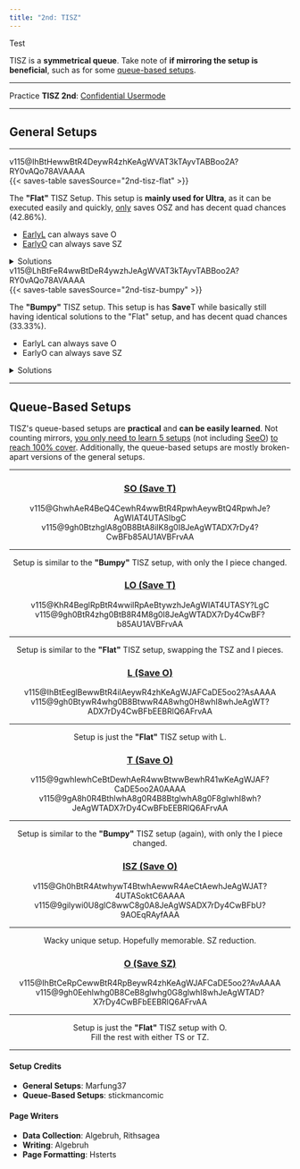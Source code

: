 ```yaml
---
title: "2nd: TISZ"
---
```

<head>
<meta
    name="description"
    content="TISZ 2nd's Standard and Queue-Based Setups"
  />
</head>
Test

TISZ is a **symmetrical queue**. Take note of **if mirroring the setup is beneficial**, such as for some <a href="#queue-based-setups">queue-based setups</a>.
<hr class="small">

Practice **TISZ 2nd**: [Confidential Usermode](https://himitsuconfidential.github.io/downstack-practice/usermode.html/=[TISZ]p4,*p7)
___
## General Setups
<hr class="small">
<div class="second-setup-body">
	<div class="second-setup-display">
		<div class="setup-image">
			<figfumen>v115@IhBtHewwBtR4DeywR4zhKeAgWVAT3kTAyvTABBoo2A?RY0vAQo78AVAAAA</figfumen>
		</div>
		{{< saves-table savesSource="2nd-tisz-flat" >}}
		<div class="setup-writeup">
			<p>The <strong>"Flat"</strong> TISZ Setup. This setup is <strong>mainly used for Ultra</strong>, as it can be executed easily and quickly, <u>only</u> saves <span class="mino">OSZ</span> and has decent quad chances <span title="2160/5040">(42.86%).</span>
				<ul>
					<li>
						<a href="#l-o">Early<span class="mino">L</span></a> can always save <span class="mino">O</span>
					</li>
					<li>
						<a href="#o-sz">Early<span class="mino">O</span></a> can always save <span class="mino">SZ</span>
					</li>
				</ul>
			</p>
		</div>
	</div>
	<details>
		<summary>Solutions</summary>
		<div>
			<h4>Minimals</h4>
			<div>
				<figfumen>v115@9gh0BtywR4whg0B8BtwwR4glwhg0E8ilwhI8whJeAg?WTADX7rDy4CwBFb0KBW1ZOBFrvAA </figfumen>
				<figfumen>v115@9gh0Btywhlwhg0B8BtwwRpglwhg0E8RpglwhI8whJe?AgWTADX7rDy4CwBFbkRBQlwHBFrvAA</figfumen>
				<hr class="small">
				<h4>Extras</h4>
				<figfumen>v115@9gh0Btzhhlg0B8BtywR4g0E8wwR4glI8glJeAgWsAl?EvXEhoo2AmXyTASILdD2488AwWM2ABlClEFMVABBoo2AS+H?OB2ngHB</figfumen>
				<figfumen>v115@9gh0BtzhR4g0B8Btywhlg0E8wwR4glI8glJeAgWsAl?EvXEhoo2AmXyTASILdD2488AwWM2ABlClEFMVABBoo2AS+H?OB2ngHB </figfumen>
				<figfumen>v115@9gh0ywR4hlwhg0B8wwR4Rpglwhg0E8RpglwhI8whJe?AgWoAlEvXEhoo2AmXyTASomgEB3M2ABlClEFMVABBoo2AY4?3UB1ngHB</figfumen>
			</div>
		</div>
	</details>
</div>
<div class="second-setup-body">
	<div class="second-setup-display">
		<div class="setup-image">
			<figfumen>v115@LhBtFeR4wwBtDeR4ywzhJeAgWVAT3kTAyvTABBoo2A?RY0vAQo78AVAAAA</figfumen>
		</div>
		{{< saves-table savesSource="2nd-tisz-bumpy" >}}
		<div class="setup-writeup">
			<p>The <strong>"Bumpy"</strong> TISZ setup. This setup is has <strong>Save</strong><span class="mino">T</span> while basically still having identical solutions to the "Flat" setup, and has decent quad chances <span title="1680/5040">(33.33%).</span>
				<ul>
					<li>
						Early<span class="mino">L</span> can always save <span class="mino">O</span>
					</li>
					<li>
						Early<span class="mino">O</span> can always save <span class="mino">SZ</span>
					</li>
				</ul>
			</p>
		</div>
	</div>
	<details>
		<summary>Solutions</summary>
		<div>
			<h4>Minimals</h4>
			<div>
				<figfumen>v115@9gwhh0R4Btywwhg0R4B8Btwwglwhg0E8ilwhI8JeAg?WTADX7rDy4CwBFbMOBWl+UBFrvAA </figfumen>
				<figfumen>v115@9gwhh0R4ywhlwhg0R4B8wwRpglwhg0E8RpglwhI8Je?AgWTADX7rDy4CwBFbkRBQlwHBFrvAA </figfumen>
			</div>
			<hr class="small">
			<h4>Extras</h4>
			<div>
				<figfumen>v115@9gwhh0R4Btilwhg0R4B8BtRpwhg0E8glRpwhI8JeAg?WsAlEvXEhoo2AmXyTASILdD2488AQeM2ABlClEFMVABBoo2?ASEYHB3ngHB</figfumen>
				<figfumen>v115@9gilR4i0RpglAtR4B8zhBtE8g0RpAtI8JeAgWrAlEv?XEhoo2AmXyTASILdD2488AQeM2ABlClEFMVABBoo2AZlf9A?FrvAA </figfumen>
				<figfumen>v115@9gilR4zhg0glAtR4B8ywg0BtE8wwh0AtI8JeAgWsAl?EvXEhoo2AmXyTASILdD2488AwWM2ABlClEFMVABBoo2AyCI?OB4ngHB</figfumen>
			</div>
		</div>
	</details>
</div>
<hr>

## Queue-Based Setups
TISZ's queue-based setups are **practical** and **can be easily learned**. Not counting mirrors, <u>you only need to learn 5 setups</u> (not including <a href="#o-sz">See<span class="mino">O</span></a>) <u>to reach 100% cover</u>. Additionally, the queue-based setups are mostly broken-apart versions of the general setups.
<hr class="small">
<center>
	<div class="second-standard-queuebased-body">
		<section id="so-t">
			<a href="#so-t">
				<h3><span class="mino">SO</span> (Save <span class="mino">T</span>)</h3>
			</a>
			<div class="second-standard-queuebased">
				<figfumen>v115@GhwhAeR4BeQ4CewhR4wwBtR4RpwhAeywBtQ4RpwhJe?AgWIAT4UTASIbgC</figfumen>
				<figfumen>v115@9gh0BtzhglA8g0B8BtA8ilK8g0I8JeAgWTADX7rDy4?CwBFb85AU1AVBFrvAA </figfumen>
				<hr class="small">
				<p>
					Setup is similar to the <strong>"Bumpy"</strong> TISZ setup, with only the I piece changed.
				</p>
			</div>
		</section>
		<section id="lo-t">
			<a href="#lo-t">
				<h3><span class="mino">LO</span> (Save <span class="mino">T</span>)</h3>
			</a>
			<div class="second-standard-queuebased">
				<figfumen>v115@KhR4BeglRpBtR4wwilRpAeBtywzhJeAgWIAT4UTASY?LgC</figfumen>
				<figfumen>v115@9gh0BtR4zhg0BtB8R4M8g0I8JeAgWTADX7rDy4CwBF?b85AU1AVBFrvAA</figfumen>
				<hr class="small">
				<p>
					Setup is similar to the <strong>"Flat"</strong> TISZ setup, swapping the TSZ and I pieces.
				</p>
			</div>
		</section>
		<section id="l-o">
			<a href="#l-o">
				<h3><span class="mino">L</span> (Save <span class="mino">O</span>)</h3>
			</a>
			<div class="second-standard-queuebased">
				<figfumen>v115@IhBtEeglBewwBtR4ilAeywR4zhKeAgWJAFCaDE5oo2?AsAAAA</figfumen>
				<figfumen>v115@9gh0BtywR4whg0B8BtwwR4A8whg0H8whI8whJeAgWT?ADX7rDy4CwBFbEEBRlQ6AFrvAA</figfumen>
				<hr class="small">
				<p>
					Setup is just the <strong>"Flat"</strong> TISZ setup with <span class="mino">L</span>.
				</p>
			</div>
		</section>
		<section id="t-o">
			<a href="#t-o">
			<h3><span class="mino">T</span> (Save <span class="mino">O</span>)</h3>
			</a>
			<div class="second-standard-queuebased">
				<figfumen>v115@9gwhIewhCeBtDewhAeR4wwBtwwBewhR41wKeAgWJAF?CaDE5oo2A0AAAA</figfumen>
				<figfumen>v115@9gA8h0R4BthlwhA8g0R4B8BtglwhA8g0F8glwhI8wh?JeAgWTADX7rDy4CwBFbEEBRlQ6AFrvAA</figfumen>
				<hr class="small">
				<p>
					Setup is similar to the <strong>"Bumpy"</strong> TISZ setup (again), with only the I piece changed.
				</p>
			</div>
		</section>
		<section id="isz-o">
		<a href="#isz-o">
			<h3><span class="mino">ISZ</span> (Save <span class="mino">O</span>)</h3>
			</a>
			<div class="second-standard-queuebased">
				<figfumen>v115@Gh0hBtR4AtwhywT4BtwhAewwR4AeCtAewhJeAgWJAT?4UTASoktC6AAAA</figfumen>
				<figfumen>v115@9gilywi0U8glC8wwC8g0A8JeAgWSADX7rDy4CwBFbU?9AOEqRAyfAAA</figfumen>
				<hr class="small">
				<p>
					Wacky unique setup. Hopefully memorable. SZ reduction.
				</p>
			</div>
		</section>
		<section id="o-sz">
			<a href="#isz-o">
			<h3><span class="mino">O</span> (Save <span class="mino">SZ</span>)</h3>
			</a>
			<div class="second-standard-queuebased">
				<figfumen>v115@IhBtCeRpCewwBtR4RpBeywR4zhKeAgWJAFCaDE5oo2?AvAAAA</figfumen>
				<figfumen>v115@9gh0Eehlwhg0B8CeB8glwhg0G8glwhI8whJeAgWTAD?X7rDy4CwBFbEEBRlQ6AFrvAA</figfumen>
				<hr class="small">
				<p>
					Setup is just the <strong>"Flat"</strong> TISZ setup with <span class="mino">O</span>.<br>Fill the rest with either <span class="mino">TS</span> or <span class="mino">TZ</span>.
				</p>
			</div>
		</section>
	</div>
</center>
<hr>
<div class="credits">
	<div class="credit-section">
		<h4>Setup Credits</h4>
		<ul>
			<li><strong>General Setups</strong>: Marfung37</li>
			<li><strong>Queue-Based Setups</strong>: stickmancomic</li>
		</ul>
	</div>
	<div class="credit-section">
		<h4>Page Writers</h4>
		<ul>
			<li><strong>Data Collection</strong>: Algebruh, Rithsagea</li>
			<li><strong>Writing</strong>: Algebruh</li>
			<li><strong>Page Formatting</strong>: Hsterts</li>
		</ul>
	</div>
</div>